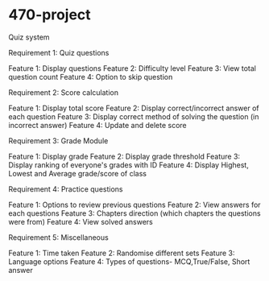 # 470-project
Quiz system

Requirement 1: Quiz questions

Feature 1: Display questions
Feature 2: Difficulty level
Feature 3: View total question count
Feature 4: Option to skip question

Requirement 2: Score calculation

Feature 1: Display total score
Feature 2: Display correct/incorrect answer of each question
Feature 3: Display correct method of solving the question (in incorrect answer)
Feature 4: Update and delete score

Requirement 3: Grade Module

Feature 1: Display grade
Feature 2: Display grade threshold
Feature 3: Display ranking of everyone's grades with ID
Feature 4: Display Highest, Lowest and Average grade/score of class

Requirement 4: Practice questions

Feature 1: Options to review previous questions
Feature 2: View answers for each questions
Feature 3: Chapters direction (which chapters the questions were from)
Feature 4: View solved answers

Requirement 5: Miscellaneous 

Feature 1: Time taken
Feature 2: Randomise different sets
Feature 3: Language options
Feature 4: Types of questions- MCQ,True/False, Short answer
